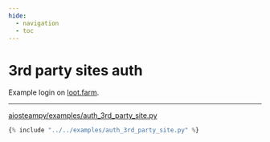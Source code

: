 ```yaml
---
hide:
  - navigation
  - toc
---
```


# 3rd party sites auth

Example login on [loot.farm](https://loot.farm).

---

[aiosteampy/examples/auth_3rd_party_site.py](https://github.com/somespecialone/aiosteampy/blob/main/examples/auth_3rd_party_site.py)

```python
{% include "../../examples/auth_3rd_party_site.py" %}
```
